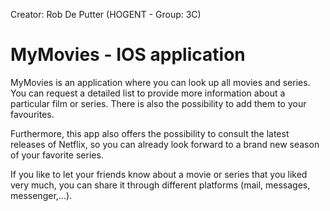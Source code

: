 Creator: Rob De Putter (HOGENT - Group: 3C)

# MyMovies - IOS application

MyMovies is an application where you can look up all movies and series. You can request a detailed list to provide more information about a particular film or series.  There is also the possibility to add them to your favourites. 

Furthermore, this app also offers the possibility to consult the latest releases of Netflix, so you can already look forward to a brand new season of your favorite series.

If you like to let your friends know about a movie or series that you liked very much, you can share it through different platforms (mail, messages, messenger,...).
